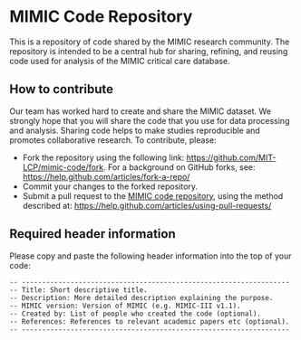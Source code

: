 # MIMIC Code Repository

This is a repository of code shared by the MIMIC research community. The repository is intended to be a central hub for sharing, refining, and reusing code used for analysis of the MIMIC critical care database.

## How to contribute

Our team has worked hard to create and share the MIMIC dataset. We strongly hope that you will share the code that you use for data processing and analysis. Sharing code helps to make studies reproducible and promotes collaborative research. To contribute, please:

- Fork the repository using the following link: https://github.com/MIT-LCP/mimic-code/fork. For a background on GitHub forks, see: https://help.github.com/articles/fork-a-repo/
- Commit your changes to the forked repository.
- Submit a pull request to the [MIMIC code repository](https://github.com/MIT-LCP/mimic-code), using the method described at: https://help.github.com/articles/using-pull-requests/

## Required header information

Please copy and paste the following header information into the top of your code:

```
-- ------------------------------------------------------------------  
-- Title: Short descriptive title.  
-- Description: More detailed description explaining the purpose.  
-- MIMIC version: Version of MIMIC (e.g. MIMIC-III v1.1).  
-- Created by: List of people who created the code (optional).  
-- References: References to relevant academic papers etc (optional).  
-- ------------------------------------------------------------------  
```



